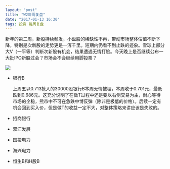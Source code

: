 ```yaml
---
layout: "post"
title: "W2每周复盘"
date: "2017-01-13 16:30"
tags: 投资 每周复盘
---
```


新年的第二周，新股持续频发，小盘股的稀缺性不再，带动市场整体估值不断下降，特别是次新股的走势更是一泻千里。短期内仍看不到止跌的迹象。雪球上部分大V（一平等）判断次新股有机会，结果遭遇无情打脸。今天晚上是否继续公布一大批IPO新股过会？市场会不会继续用脚投票？

![](http://7xonmk.com1.z0.glb.clouddn.com/2017-01-13_16-33-46.png)

- 银行B

  上周五以0.713抢入的30000股银行B本周无情被埋，本周收于0.701元，最低跌到0.686元。这充分说明了在做T过程中还是要以右侧交易为主，耐心等待市场的企稳，熊市中不可在急跌中博反弹（除非是极低的价格）。后续一定有机会回到买入价，但是做T的收益一定不大，对整体策略来讲应该是失败的。

- 招商银行
- 双汇发展
- 国投电力
- 海兴电力
- 恒生B和H股B
